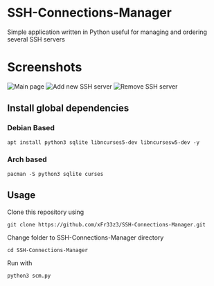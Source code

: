 # SSH-Connections-Manager

Simple application written in Python useful for managing and ordering several SSH servers

# Screenshots
![Main page](https://i.imgur.com/uVt1eBv.png)
![Add new SSH server](https://i.imgur.com/FR6roku.png)
![Remove SSH server](https://i.imgur.com/Ecf5QGM.png)

## Install global dependencies
    
### Debian Based
    apt install python3 sqlite libncurses5-dev libncursesw5-dev -y
    
### Arch based
    pacman -S python3 sqlite curses

## Usage
Clone this repository using

    git clone https://github.com/xFr33z3/SSH-Connections-Manager.git

Change folder to SSH-Connections-Manager directory

    cd SSH-Connections-Manager
    
Run with

    python3 scm.py

